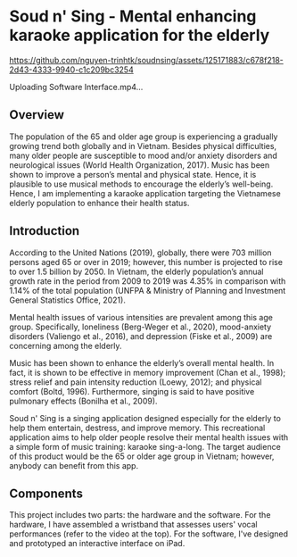 <h1>Soud n' Sing - Mental enhancing karaoke application for the elderly</h1>


https://github.com/nguyen-trinhtk/soudnsing/assets/125171883/c678f218-2d43-4333-9940-c1c209bc3254


Uploading Software Interface.mp4…


<h2>Overview</h2>
The population of the 65 and older age group is experiencing a gradually growing trend both globally and in Vietnam. Besides physical difficulties, many older people are susceptible to mood and/or anxiety disorders and neurological issues (World Health Organization, 2017). Music has been shown to improve a person’s mental and physical state. Hence, it is plausible to use musical methods to encourage the elderly’s well-being. Hence, I am implementing a karaoke application targeting the Vietnamese elderly population to enhance their health status.

<h2>Introduction</h2>
<p>According to the United Nations (2019), globally, there were 703 million persons aged 65 or over in 2019; however, this number is projected to rise to over 1.5 billion by 2050. In Vietnam, the elderly population’s annual growth rate in the period from 2009 to 2019 was 4.35% in comparison with 1.14% of the total population (UNFPA & Ministry of Planning and Investment General Statistics Office, 2021). </p>
<p></p>Mental health issues of various intensities are prevalent among this age group. Specifically, loneliness (Berg-Weger et al., 2020), mood-anxiety disorders (Valiengo et al., 2016), and depression (Fiske et al., 2009) are concerning among the elderly.
<p>Music has been shown to enhance the elderly’s overall mental health. In fact, it is shown to be effective in memory improvement (Chan et al., 1998); stress relief and pain intensity reduction (Loewy, 2012); and physical comfort (Boltd, 1996). Furthermore, singing is said to have positive pulmonary effects (Bonilha et al., 2009).</p>
<p>Soud n' Sing is a singing application designed especially for the elderly to help them entertain, destress, and improve memory. This recreational application aims to help older people resolve their mental health issues with a simple form of music training: karaoke sing-a-long. The target audience of this product would be the 65 or older age group in Vietnam; however, anybody can benefit from this app.</p>

<h2>Components</h2>
<p>This project includes two parts: the hardware and the software. For the hardware, I have assembled a wristband that assesses users' vocal performances (refer to the video at the top). For the software, I've designed and prototyped an interactive interface on iPad.</p>

